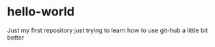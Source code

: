 # hello-world
Just my first repository
just trying to learn how to use git-hub a little bit better 
